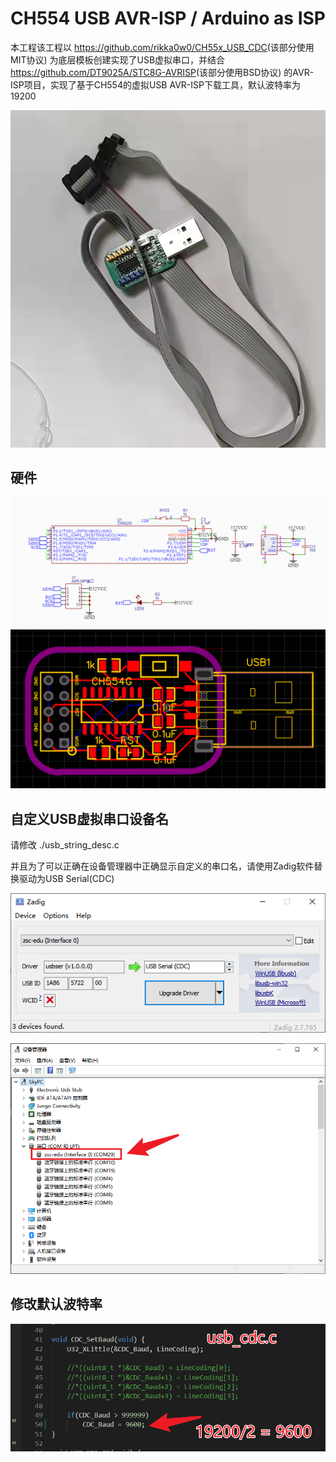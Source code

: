 # CH554 USB AVR-ISP / Arduino as ISP

本工程该工程以
<https://github.com/rikka0w0/CH55x_USB_CDC>(该部分使用MIT协议)
为底层模板创建实现了USB虚拟串口，并结合
<https://github.com/DT9025A/STC8G-AVRISP>(该部分使用BSD协议)
的AVR-ISP项目，实现了基于CH554的虚拟USB AVR-ISP下载工具，默认波特率为19200

![HW](img\测试硬件.jpg)

## 硬件

![原理图](img\原理图.png)
![PCB](img\PCB.png)

## 自定义USB虚拟串口设备名

请修改 ./usb_string_desc.c

并且为了可以正确在设备管理器中正确显示自定义的串口名，请使用Zadig软件替换驱动为USB Serial(CDC)

![Zadig替换驱动](img\替换驱动.png)

![USB设备名](img\USB设备名.png)

## 修改默认波特率

![修改默认波特率](img\修改默认波特率.png)